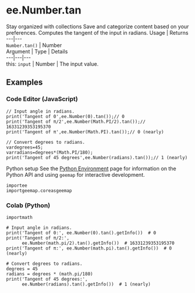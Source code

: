  
#  ee.Number.tan
Stay organized with collections  Save and categorize content based on your preferences. 
Computes the tangent of the input in radians. Usage | Returns  
---|---  
`Number.tan()` | Number  
Argument | Type | Details  
---|---|---  
this: `input` | Number | The input value.  
## Examples
### Code Editor (JavaScript)
```
// Input angle in radians.
print('Tangent of 0',ee.Number(0).tan());// 0
print('Tangent of π/2',ee.Number(Math.PI/2).tan());// 16331239353195370
print('Tangent of π',ee.Number(Math.PI).tan());// 0 (nearly)

// Convert degrees to radians.
vardegrees=45;
varradians=degrees*(Math.PI/180);
print('Tangent of 45 degrees',ee.Number(radians).tan());// 1 (nearly)
```

Python setup
See the [ Python Environment](https://developers.google.com/earth-engine/guides/python_install) page for information on the Python API and using `geemap` for interactive development.
```
importee
importgeemap.coreasgeemap
```

### Colab (Python)
```
importmath

# Input angle in radians.
print('Tangent of 0:', ee.Number(0).tan().getInfo())  # 0
print('Tangent of π/2:',
      ee.Number(math.pi/2).tan().getInfo())  # 16331239353195370
print('Tangent of π:', ee.Number(math.pi).tan().getInfo())  # 0 (nearly)

# Convert degrees to radians.
degrees = 45
radians = degrees * (math.pi/180)
print('Tangent of 45 degrees:',
      ee.Number(radians).tan().getInfo())  # 1 (nearly)
```


